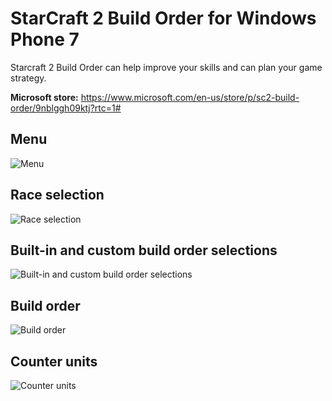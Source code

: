 # StarCraft 2 Build Order for Windows Phone 7
Starcraft 2 Build Order can help improve your skills and can plan your game strategy.

**Microsoft store:** https://www.microsoft.com/en-us/store/p/sc2-build-order/9nblggh09ktj?rtc=1#

## Menu
![Menu](https://github.com/ccederstrom/starcraft-2-build-order-wp7/blob/master/SC2BuildOrder/AppHub/Screenshots/apps.2977.13510798882889725.1558d7f9-acd6-4980-af22-3436c90bb922.jpg "Menu")

## Race selection
![Race selection](https://github.com/ccederstrom/starcraft-2-build-order-wp7/blob/master/SC2BuildOrder/AppHub/Screenshots/apps.65136.13510798882889725.2727f357-0b29-4fd5-b0f7-1ce413701484.jpg "Race selection")

## Built-in and custom build order selections
![Built-in and custom build order selections](https://github.com/ccederstrom/starcraft-2-build-order-wp7/blob/master/SC2BuildOrder/AppHub/Screenshots/apps.10232.13510798882889725.ab443757-17d1-471b-bb7b-03cf7490232f.jpg "Built-in and custom build order selections")

## Build order
![Build order](https://github.com/ccederstrom/starcraft-2-build-order-wp7/blob/master/SC2BuildOrder/AppHub/Screenshots/apps.33823.13510798882889725.8784b85a-a77c-43eb-a5b6-ada8ec45b2ea.jpg "Build order")

## Counter units
![Counter units](https://github.com/ccederstrom/starcraft-2-build-order-wp7/blob/master/SC2BuildOrder/AppHub/Screenshots/apps.29243.13510798882889725.23ba7cc3-7de8-42a8-8f81-fc4ee6eae372.jpg "Counter units")